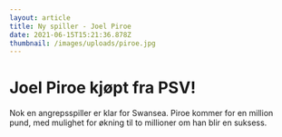 ```yaml
---
layout: article
title: Ny spiller - Joel Piroe
date: 2021-06-15T15:21:36.878Z
thumbnail: /images/uploads/piroe.jpg
---
```

# Joel Piroe kjøpt fra PSV!

Nok en angrepsspiller er klar for Swansea. Piroe kommer for en million pund, med mulighet for økning til to millioner om han blir en suksess.
